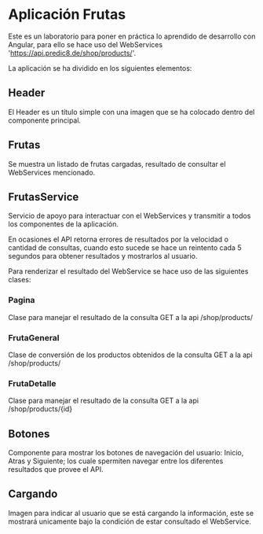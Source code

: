 # Aplicación Frutas

Este es un laboratorio para poner en práctica lo aprendido de desarrollo con Angular, para ello se hace uso del WebServices 'https://api.predic8.de/shop/products/'.


La aplicación se ha dividido en los siguientes elementos:

## Header

El Header es un título simple con una imagen que se ha colocado dentro del componente principal.

## Frutas

Se muestra un listado de frutas cargadas, resultado de consultar el WebServices mencionado.

## FrutasService

Servicio de apoyo para interactuar con el WebServices y transmitir a todos los componentes de la aplicación.

En ocasiones el API retorna errores de resultados por la velocidad o cantidad de consultas, cuando esto sucede se hace un reintento cada 5 segundos para obtener resultados y mostrarlos al usuario.

Para renderizar el resultado del WebService se hace uso de las siguientes clases:

### Pagina

Clase para manejar el resultado de la consulta GET a la api /shop/products/

### FrutaGeneral

Clase de conversión de los productos obtenidos de la consulta GET a la api /shop/products/

### FrutaDetalle

Clase para manejar el resultado de la consulta GET a la api /shop/products/{id}

## Botones

Componente para mostrar los botones de navegación del usuario: Inicio, Atras y Siguiente; los cuale spermiten navegar entre los diferentes resultados que provee el API.

## Cargando

Imagen para indicar al usuario que se está cargando la información, este se mostrará unicamente bajo la condición de estar consultado el WebService.